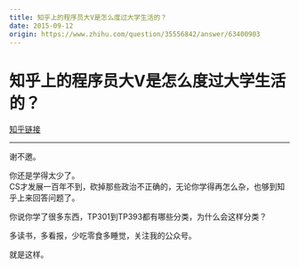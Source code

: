 ```yaml
---
title: 知乎上的程序员大V是怎么度过大学生活的？
date: 2015-09-12
origin: https://www.zhihu.com/question/35556842/answer/63400903
---
```

# 知乎上的程序员大V是怎么度过大学生活的？

[知乎链接](https://www.zhihu.com/question/35556842/answer/63400903)

---------

<span class="RichText ztext CopyrightRichText-richText" itemprop="text"><p>谢不邀。</p><p>你还是学得太少了。<br>CS才发展一百年不到，砍掉那些政治不正确的，无论你学得再怎么杂，也够到知乎上来回答问题了。</p><p>你说你学了很多东西，TP301到TP393都有哪些分类，为什么会这样分类？</p><p>多读书，多看报，少吃零食多睡觉，关注我的公众号。</p>就是这样。</span>